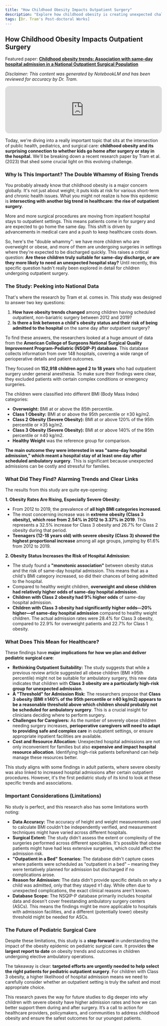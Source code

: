 ```yaml
---
title: "How Childhood Obesity Impacts Outpatient Surgery"
description: "Explore how childhood obesity is creating unexpected challenges in outpatient surgery. New research reveals that severely obese children are 20% more likely to need hospital admission after same-day procedures, with Class 3 obesity rates rising 32.5% from 2012-2019. Discover what this means for surgical planning and patient safety."
tags: [Dr. Tram's Post-doctoral Works]
---
```

## How Childhood Obesity Impacts Outpatient Surgery

Featured paper: [**Childhood obesity trends: Association with same-day hospital admission in a National Outpatient Surgical Population**](https://doi.org/10.1111/pan.14617)

*Disclaimer: This content was generated by NotebookLM and has been reviewed for accuracy by Dr. Tram.*

<div align="center">
    <iframe data-testid="embed-iframe" style="border-radius:12px" src="https://open.spotify.com/embed/episode/5KDlSUhM7cAS9K4CDzIzUl?utm_source=generator&theme=0" width="100%" height="152" frameBorder="0" allowfullscreen="" allow="autoplay; clipboard-write; encrypted-media; fullscreen; picture-in-picture" loading="lazy"></iframe>
</div>

Today, we're diving into a really important topic that sits at the intersection of public health, pediatrics, and surgical care: **childhood obesity and its surprising connection to whether kids go home after surgery or stay in the hospital.** We'll be breaking down a recent research paper by Tram et al. (2023) that shed some crucial light on this evolving challenge.

### Why Is This Important? The Double Whammy of Rising Trends

You probably already know that childhood obesity is a major concern globally. It's not just about weight; it puts kids at risk for various short-term and chronic health issues. What you might not realize is how this epidemic is **intersecting with another big trend in healthcare: the rise of outpatient surgery**.

More and more surgical procedures are moving from inpatient hospital stays to outpatient settings. This means patients come in for surgery and are expected to go home the same day. This shift is driven by advancements in medical care and a push to keep healthcare costs down.

So, here's the "double whammy": we have more children who are overweight or obese, and more of them are undergoing surgeries in settings where they're expected to be discharged quickly. This raises a critical question: **Are these children truly suitable for same-day discharge, or are they more likely to need an unexpected hospital stay?** Until recently, this specific question hadn't really been explored in detail for children undergoing outpatient surgery.

### The Study: Peeking into National Data

That's where the research by Tram et al. comes in. This study was designed to answer two key questions:
1.  **How have obesity trends changed** among children having scheduled outpatient, non-bariatric surgery between 2012 and 2019?
2.  **Is there a link between a child's obesity status and their risk of being admitted to the hospital** on the same day after outpatient surgery?

To find these answers, the researchers looked at a huge amount of data from the **American College of Surgeons National Surgical Quality Improvement Program-Pediatric (NSQIP-P) database**. This database collects information from over 148 hospitals, covering a wide range of perioperative details and patient outcomes.

They focused on **152,918 children aged 2 to 18 years** who had outpatient surgery under general anesthesia. To make sure their findings were clear, they excluded patients with certain complex conditions or emergency surgeries.

The children were classified into different BMI (Body Mass Index) categories:
*   **Overweight:** BMI at or above the 85th percentile.
*   **Class 1 Obesity:** BMI at or above the 95th percentile or ≥30 kg/m2.
*   **Class 2 Obesity (Severe Obesity):** BMI at or above 120% of the 95th percentile or ≥35 kg/m2.
*   **Class 3 Obesity (Severe Obesity):** BMI at or above 140% of the 95th percentile or ≥40 kg/m2.
*   **Healthy Weight** was the reference group for comparison.

**The main outcome they were interested in was "same-day hospital admission," which meant a hospital stay of at least one day after scheduled ambulatory surgery**. This is significant because unexpected admissions can be costly and stressful for families.

### What Did They Find? Alarming Trends and Clear Links

The results from this study are quite eye-opening:

**1. Obesity Rates Are Rising, Especially Severe Obesity**:
*   From 2012 to 2019, the prevalence of **all high BMI categories increased**.
*   The most concerning increase was in **extreme obesity (Class 3 obesity), which rose from 2.54% in 2012 to 3.37% in 2019**. This represents a 32.5% increase for Class 3 obesity and 26.7% for Class 2 obesity during that period.
*   **Teenagers (12-18 years old) with severe obesity (Class 3) showed the highest proportional increase** among all age groups, jumping by 61.6% from 2012 to 2019.

**2. Obesity Status Increases the Risk of Hospital Admission**:
*   The study found a **"monotonic association"** between obesity status and the risk of same-day hospital admission. This means that as a child's BMI category increased, so did their chances of being admitted to the hospital.
*   Compared to healthy weight children, **overweight and obese children had relatively higher odds of same-day hospital admission**.
*   **Children with Class 2 obesity had 9% higher odds** of same-day hospital admission.
*   **Children with Class 3 obesity had significantly higher odds—20% higher—of same-day hospital admission** compared to healthy weight children. The actual admission rates were 28.4% for Class 3 obesity, compared to 22.9% for overweight patients and 22.7% for Class 1 obesity.

### What Does This Mean for Healthcare?

These findings have **major implications for how we plan and deliver pediatric surgical care**:

*   **Rethinking Outpatient Suitability:** The study suggests that while a previous review article suggested all obese children (BMI ≥95th percentile) might not be suitable for ambulatory surgery, this new data indicates that children with **Class 3 obesity are a particularly high-risk group for unexpected admission**.
*   **A "Threshold" for Admission Risk:** The researchers propose that **Class 3 obesity (BMI ≥140% of the 95th percentile or ≥40 kg/m2) appears to be a reasonable threshold above which children should probably not be scheduled for ambulatory surgery**. This is a crucial insight for clinicians deciding where to perform surgery.
*   **Challenges for Caregivers:** As the number of severely obese children needing surgery increases, **perioperative caregivers will need to adapt to providing safe and complex care** in outpatient settings, or ensure appropriate inpatient facilities are available.
*   **Cost and Resource Allocation:** Unexpected hospital admissions are not only inconvenient for families but also **expensive and impact hospital resource allocation**. Identifying high-risk patients beforehand can help manage these resources better.

This study aligns with some findings in adult patients, where severe obesity was also linked to increased hospital admissions after certain outpatient procedures. However, it's the first pediatric study of its kind to look at these specific trends and associations.

### Important Considerations (Limitations)

No study is perfect, and this research also has some limitations worth noting:
*   **Data Accuracy:** The accuracy of height and weight measurements used to calculate BMI couldn't be independently verified, and measurement techniques might have varied across different hospitals.
*   **Surgical Extent:** The study didn't assess the extent or complexity of the surgeries performed across different specialties. It's possible that obese patients might have had less extensive surgeries, which could affect the admission risk.
*   **"Outpatient in a Bed" Scenarios:** The database didn't capture cases where patients were scheduled as "outpatient in a bed" – meaning they were tentatively planned for admission but discharged if no complications arose.
*   **Reason for Admission:** The data didn't provide specific details on *why* a child was admitted, only that they stayed ≥1 day. While often due to unexpected complications, the exact clinical reasons aren't known.
*   **Database Scope:** The NSQIP-P database primarily includes hospital data and doesn't cover freestanding ambulatory surgery centers (ASCs). This means the findings might be more applicable to hospitals with admission facilities, and a different (potentially lower) obesity threshold might be needed for ASCs.

### The Future of Pediatric Surgical Care

Despite these limitations, this study is a **step forward** in understanding the impact of the obesity epidemic on pediatric surgical care. It provides **the largest report to date** on obesity trends and outcomes in children undergoing elective ambulatory operations.

The takeaway is clear: **targeted efforts are urgently needed to help select the right patients for pediatric outpatient surgery**. For children with Class 3 obesity, a higher likelihood of hospital admission means we need to carefully consider whether an outpatient setting is truly the safest and most appropriate choice.

This research paves the way for future studies to dig deeper into *why* children with severe obesity have higher admission rates and how we can better support them during and after surgery. It’s a call to action for healthcare providers, policymakers, and communities to address childhood obesity and ensure the safest outcomes for our youngest patients.